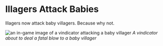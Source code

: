 # Illagers Attack Babies

Illagers now attack baby villagers. Because why not.

![an in-game image of a vindicator attacking a baby villager](images/vindicator.png)
*A vindicator about to deal a fatal blow to a baby villager*
